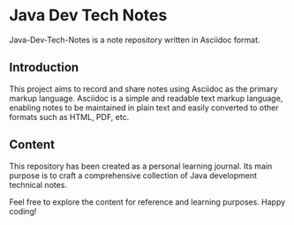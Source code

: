 # Java Dev Tech Notes

Java-Dev-Tech-Notes is a note repository written in Asciidoc format.

## Introduction

This project aims to record and share notes using Asciidoc as the primary markup language. Asciidoc is a simple and readable text markup language, enabling notes to be maintained in plain text and easily converted to other formats such as HTML, PDF, etc.

## Content

This repository has been created as a personal learning journal. Its main purpose is to craft a comprehensive collection of Java development technical notes.

Feel free to explore the content for reference and learning purposes. Happy coding!
